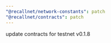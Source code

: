 ```yaml
---
"@recallnet/network-constants": patch
"@recallnet/contracts": patch
---
```


update contracts for testnet v0.1.8
